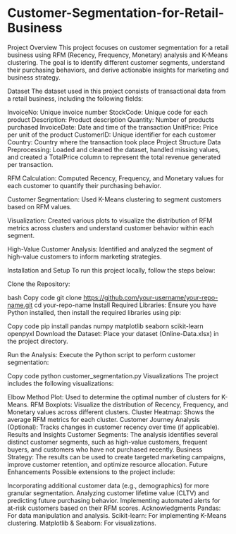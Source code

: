 # Customer-Segmentation-for-Retail-Business
Project Overview
This project focuses on customer segmentation for a retail business using RFM (Recency, Frequency, Monetary) analysis and K-Means clustering. The goal is to identify different customer segments, understand their purchasing behaviors, and derive actionable insights for marketing and business strategy.

Dataset
The dataset used in this project consists of transactional data from a retail business, including the following fields:

InvoiceNo: Unique invoice number
StockCode: Unique code for each product
Description: Product description
Quantity: Number of products purchased
InvoiceDate: Date and time of the transaction
UnitPrice: Price per unit of the product
CustomerID: Unique identifier for each customer
Country: Country where the transaction took place
Project Structure
Data Preprocessing: Loaded and cleaned the dataset, handled missing values, and created a TotalPrice column to represent the total revenue generated per transaction.

RFM Calculation: Computed Recency, Frequency, and Monetary values for each customer to quantify their purchasing behavior.

Customer Segmentation: Used K-Means clustering to segment customers based on RFM values.

Visualization: Created various plots to visualize the distribution of RFM metrics across clusters and understand customer behavior within each segment.

High-Value Customer Analysis: Identified and analyzed the segment of high-value customers to inform marketing strategies.

Installation and Setup
To run this project locally, follow the steps below:

Clone the Repository:

bash
Copy code
git clone https://github.com/your-username/your-repo-name.git
cd your-repo-name
Install Required Libraries:
Ensure you have Python installed, then install the required libraries using pip:

Copy code
pip install pandas numpy matplotlib seaborn scikit-learn openpyxl
Download the Dataset:
Place your dataset (Online-Data.xlsx) in the project directory.

Run the Analysis:
Execute the Python script to perform customer segmentation:

Copy code
python customer_segmentation.py
Visualizations
The project includes the following visualizations:

Elbow Method Plot: Used to determine the optimal number of clusters for K-Means.
RFM Boxplots: Visualize the distribution of Recency, Frequency, and Monetary values across different clusters.
Cluster Heatmap: Shows the average RFM metrics for each cluster.
Customer Journey Analysis (Optional): Tracks changes in customer recency over time (if applicable).
Results and Insights
Customer Segments: The analysis identifies several distinct customer segments, such as high-value customers, frequent buyers, and customers who have not purchased recently.
Business Strategy: The results can be used to create targeted marketing campaigns, improve customer retention, and optimize resource allocation.
Future Enhancements
Possible extensions to the project include:

Incorporating additional customer data (e.g., demographics) for more granular segmentation.
Analyzing customer lifetime value (CLTV) and predicting future purchasing behavior.
Implementing automated alerts for at-risk customers based on their RFM scores.
Acknowledgments
Pandas: For data manipulation and analysis.
Scikit-learn: For implementing K-Means clustering.
Matplotlib & Seaborn: For visualizations.
